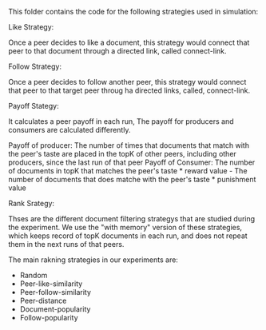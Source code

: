This folder contains the code for the following strategies used in simulation:

Like Strategy:

Once a peer decides to like a document, this strategy would connect that peer to that document through a directed link, called connect-link.

Follow Strategy:

Once a peer decides to follow another peer, this strategy would connect that peer to that target peer throug ha directed links, called, connect-link.

Payoff Stategy:

It calculates a peer payoff in each run, The payoff for producers and consumers are calculated differently. 

Payoff of producer: The number of times that documents that match with the peer's taste are placed in the topK of other peers, including other producers,
since the last run of that peer 
Payoff of Consumer: The number of documents in topK that matches the peer's taste *  reward value  - The number of documents that does matche
with the peer's taste * punishment value 


Rank Srategy:

Thses are the different document filtering strategys that are studied during the experiment.
We use the "with memory" version of these strategies, which keeps record of topK documents in each run, and does not repeat them in
the next runs of that peers.

The main rakning strategies in our experiments are: 

* Random 
* Peer-like-similarity
* Peer-follow-similarity
* Peer-distance
* Document-popularity
* Follow-popularity 





